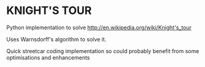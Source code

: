 KNIGHT'S TOUR
=============

Python implementation to solve http://en.wikipedia.org/wiki/Knight's_tour

Uses Warnsdorff's algorithm to solve it.

Quick streetcar coding implementation so could probably benefit from some 
optimisations and enhancements 
